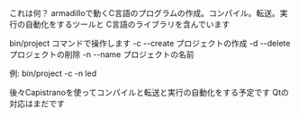 これは何？
armadilloで動くC言語のプログラムの作成。コンパイル。転送。実行の自動化をするツールと
C言語のライブラリを含んでいます

bin/project コマンドで操作します
-c --create プロジェクトの作成
-d --delete プロジェクトの削除
-n --name   プロジェクトの名前

例:
  bin/project -c -n led

後々Capistranoを使ってコンパイルと転送と実行の自動化をする予定です
Qtの対応はまだです
